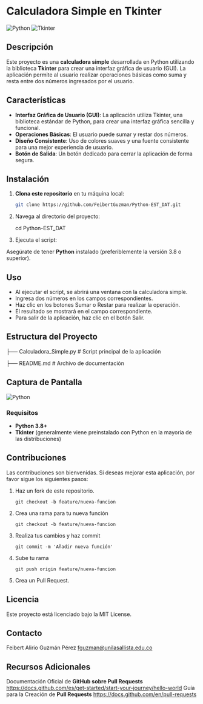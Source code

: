 # Calculadora Simple en Tkinter

![Python](https://img.shields.io/badge/python-3.8+-blue.svg)
![Tkinter](https://img.shields.io/badge/Tkinter-GUI-orange)

## Descripción

Este proyecto es una **calculadora simple** desarrollada en Python utilizando la biblioteca **Tkinter** para crear una interfaz gráfica de usuario (GUI). La aplicación permite al usuario realizar operaciones básicas como suma y resta entre dos números ingresados por el usuario. 

## Características

- **Interfaz Gráfica de Usuario (GUI)**: La aplicación utiliza Tkinter, una biblioteca estándar de Python, para crear una interfaz gráfica sencilla y funcional.
- **Operaciones Básicas**: El usuario puede sumar y restar dos números.
- **Diseño Consistente**: Uso de colores suaves y una fuente consistente para una mejor experiencia de usuario.
- **Botón de Salida**: Un botón dedicado para cerrar la aplicación de forma segura.

## Instalación

1. **Clona este repositorio** en tu máquina local:

   ```bash
   git clone https://github.com/FeibertGuzman/Python-EST_DAT.git

2. Navega al directorio del proyecto:

   cd Python-EST_DAT

3. Ejecuta el script:

Asegúrate de tener **Python** instalado (preferiblemente la versión 3.8 o superior).

   

## Uso
- Al ejecutar el script, se abrirá una ventana con la calculadora simple.
- Ingresa dos números en los campos correspondientes.
- Haz clic en los botones Sumar o Restar para realizar la operación.
- El resultado se mostrará en el campo correspondiente.
- Para salir de la aplicación, haz clic en el botón Salir.

## Estructura del Proyecto
├── Calculadora_Simple.py   # Script principal de la aplicación

├── README.md              # Archivo de documentación

## Captura de Pantalla

![Python](https://github.com/FeibertGuzman/Python-EST_DAT/blob/main/Captura_pantalla%20.png)

### Requisitos
- **Python 3.8+**
- **Tkinter** (generalmente viene preinstalado con Python en la mayoría de las distribuciones)

## Contribuciones
Las contribuciones son bienvenidas. Si deseas mejorar esta aplicación, por favor sigue los siguientes pasos:

1. Haz un fork de este repositorio.
   
   `git checkout -b feature/nueva-funcion`
   
2. Crea una rama para tu nueva función
  
   `git checkout -b feature/nueva-funcion`
   
3. Realiza tus cambios y haz commit
   
   `git commit -m 'Añadir nueva función'`
  
4. Sube tu rama

   `git push origin feature/nueva-funcion`
   
5. Crea un Pull Request.

## **Licencia**
Este proyecto está licenciado bajo la MIT License.

## **Contacto**
Feibert Alirio Guzmán Pérez
fguzman@unilasallista.edu.co

## Recursos Adicionales
Documentación Oficial de **GitHub sobre Pull Requests**
https://docs.github.com/es/get-started/start-your-journey/hello-world 
Guía para la Creación de **Pull Requests**
https://docs.github.com/en/pull-requests




